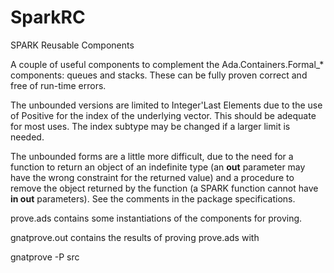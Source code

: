# SparkRC
SPARK Reusable Components

A couple of useful components to complement the Ada.Containers.Formal_* components: queues and stacks. These can be fully proven correct and free of run-time errors.

The unbounded versions are limited to Integer'Last Elements due to the use of Positive for the index of the underlying vector. This should be adequate for most uses. The index subtype may be changed if a larger limit is needed.

The unbounded forms are a little more difficult, due to the need for a function to return an object of an indefinite type (an **out** parameter may have the wrong constraint for the returned value) and a procedure to remove the object returned by the function (a SPARK function cannot have **in out** parameters). See the comments in the package specifications.

prove.ads contains some instantiations of the components for proving.

gnatprove.out contains the results of proving prove.ads with

gnatprove -P src
